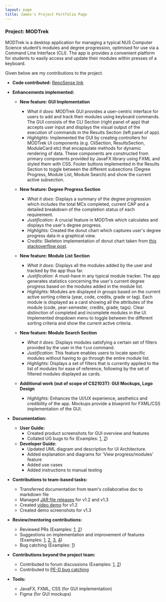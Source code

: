 ```yaml
---
layout: page
title: James's Project Portfolio Page
---
```


### Project: MODTrek

MODTrek is a desktop application for managing a typical NUS Computer Science student’s modules and degree progression, optimised for use via a Command Line Interface (CLI). The app is provides a convenient platform for students to easily access and update their modules within presses of a keyboard.

Given below are my contributions to the project.

* **Code contributed:** [RepoSense link](https://nus-cs2103-ay2223s2.github.io/tp-dashboard/?search=jmestxr&breakdown=true)

* **Enhancements implemented:**
  * **New feature: GUI Implementation**
    * _What it does:_ MODTrek GUI provides a user-centric interface for users to add and track their modules using keyboard commands. The GUI consists of the CLI Section (right panel of app) that accepts user input and displays the visual output of the execution of commands in the Results Section (left panel of app).
    * _Highlights:_ Implemented the GUI by creating controllers for MODTrek UI components (e.g. CliSection, ResultsSection, ModuleCard etc) that encapsulate methods for dynamic rendering of data. These components are constructed from primary components provided by JavaFX library using FXML and styled them with CSS. Footer buttons implemented in the Results Section to toggle between the different subsections (Degree Progress, Module List, Module Search) and show the current active subsection.

  * **New feature: Degree Progress Section**
    * _What it does:_ Displays a summary of the degree progression which includes the total MCs completed, current CAP and a detailed breakdown of the completion status of each requirement.
    * _Justification:_ A crucial feature in MODTrek which calculates and displays the user's degree progress.
    * _Highlights:_ Created the donut chart which captures user's degree progress data in a graphical view.
    * _Credits:_ Skeleton implementation of donut chart taken from [this stackoverflow post](https://stackoverflow.com/questions/24121580/).

  * **New feature: Module List Section**
    * _What it does:_ Displays all the modules added by the user and tracked by the app thus far.
    * _Justification:_ A must-have in any typical module tracker. The app generates statistics concerning the user's current degree progress based on the modules added in the module list.
    * _Highlights:_ Modules are displayed in groups based on the current active sorting criteria (year, code, credits, grade or tag). Each module is displayed as a card showing all the attributes of the module (code, year-semester, credits, grade, tags). Clear distinction of completed and incomplete modules in the UI. Implemented dropdown menu to toggle between the different sorting criteria and show the current active criteria.

  * **New feature: Module Search Section**
    * _What it does:_ Displays modules satisfying a certain set of filters provided by the user in the `find` command.
    * _Justification:_ This feature enables users to locate specific modules without having to go through the entire module list.
    * _Highlights:_ Displays a set of filters that is currently applied to the list of modules for ease of reference, following by the set of filtered modules displayed as cards.
    
  * **Additional work (out of scope of CS2103T): GUI Mockups, Logo Design**
    * _Highlights:_ Enhances the UI/UX experience, aesthetics and credibility of the app. Mockups provide a blueprint for FXML/CSS implementation of the GUI.
    
* **Documentation:**
  * **User Guide:**
    * Created product screenshots for GUI overview and features
    * Collated UG bugs to fix (Examples: [1](https://github.com/AY2223S2-CS2103T-T13-1/tp/issues/90), [2](https://github.com/AY2223S2-CS2103T-T13-1/tp/issues/89))
  * **Developer Guide:**
    * Updated UML diagram and description for UI Architecture.
    * Added explanation and diagrams for 'View progress/modules' feature
    * Added use cases
    * Added instructions to manual testing

* **Contributions to team-based tasks:**
  * Transferred documentation from team's collaborative doc to markdown file
  * Managed [JAR file releases](https://github.com/AY2223S2-CS2103T-T13-1/tp/releases) for v1.2 and v1.3
  * Created [video demo](https://drive.google.com/file/d/1lBHdc5UN_4B30-9FWedEo36OZ-psfIBS/view?usp=share_link) for v1.2
  * Created demo screenshots for v1.3

* **Review/mentoring contributions:**
  * Reviewed PRs (Examples: [1](https://github.com/AY2223S2-CS2103T-T13-1/tp/pull/107), [2](https://github.com/AY2223S2-CS2103T-T13-1/tp/pull/62))
  * Suggestions on implementation and improvement of features (Examples: [1](https://github.com/AY2223S2-CS2103T-T13-1/tp/issues/65), [2](https://github.com/AY2223S2-CS2103T-T13-1/tp/issues/66), [3](https://github.com/AY2223S2-CS2103T-T13-1/tp/issues/46), [4](https://github.com/AY2223S2-CS2103T-T13-1/tp/issues/88))
  * Bug catching (Examples: [1](https://github.com/AY2223S2-CS2103T-T13-1/tp/issues/117))

* **Contributions beyond the project team:**
  * Contributed to forum discussions (Examples: [1](https://github.com/nus-cs2103-AY2223S2/forum/issues/95#issuecomment-1408448245), [2](https://github.com/nus-cs2103-AY2223S2/forum/issues/198#issuecomment-1434092528))
  * Contributed to [PE-D bug catching](https://github.com/jmestxr/ped/issues)

* **Tools:**
  * JavaFX, FXML, CSS (for GUI implementation)
  * Figma (for GUI mockups)
